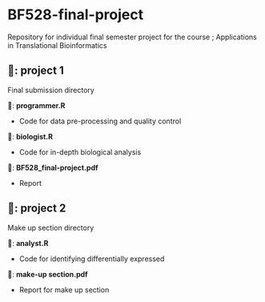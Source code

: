 # BF528-final-project

Repository for individual final semester project for the course ; Applications in Translational Bioinformatics

## 📁: project 1

Final submission directory

📄: **programmer.R**
- Code for data pre-processing and quality control

📄: **biologist.R**
- Code for in-depth biological analysis

📓: **BF528_final-project.pdf**
- Report 


## 📁: project 2
Make up section directory


📄: **analyst.R**
- Code for identifying differentially expressed 

📓: **make-up section.pdf**
- Report for make up section
